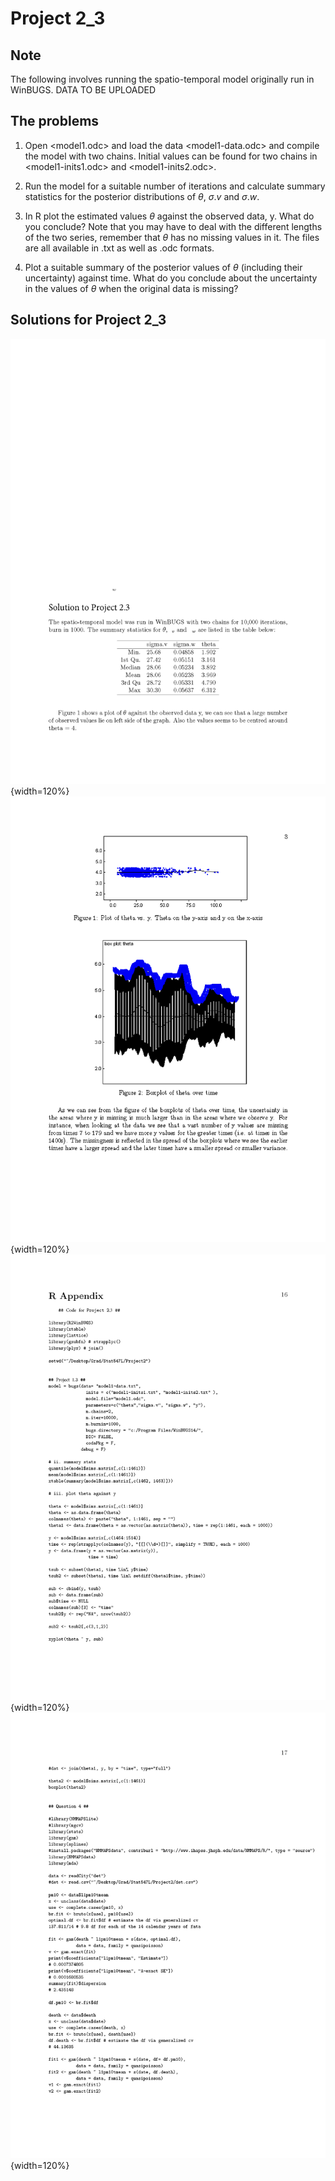 # Project 2_3

## Note
The following involves running the spatio-temporal model originally run in WinBUGS. 
DATA TO BE UPLOADED

## The problems
1.  Open <model1.odc> and load the data <model1-data.odc> and compile the model with two chains. Initial values can be found for two chains in <model1-inits1.odc> and <model1-inits2.odc>.

2.  Run the model for a suitable number of iterations and calculate summary statistics for the posterior distributions of $\theta$, $\sigma.v$ and $\sigma.w$.

3. In R  plot the estimated values $\theta$ against the observed data, y. What do you conclude? Note that you may have to deal with the different lengths of the two series, remember that $\theta$ has no missing values in it. The files are all available in  .txt as well as .odc formats.

4. Plot a suitable summary of the posterior values of $\theta$ (including their uncertainty) against time. What do you conclude about the uncertainty in the values of $\theta$ when the original data is missing?
	
## Solutions for Project 2_3

![](figures/Solutions2-3_Page_1.png){width=120%}
![](figures/Solutions2-3_Page_2.png){width=120%}
![](figures/Solutions2-3_Page_3.png){width=120%}
![](figures/Solutions2-3_Page_4.png){width=120%}
